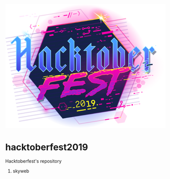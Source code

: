 ![Alt text](res/images/logo.png?raw=true "HacktoberFest 2019")
# hacktoberfest2019
Hacktoberfest's repository

1. skyweb